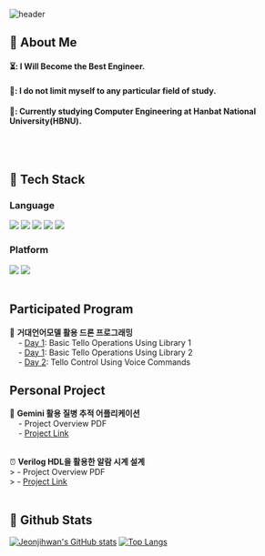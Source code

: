 <!--
**jeonjihwan72/jeonjihwan72** is a ✨ _special_ ✨ repository because its `README.md` (this file) appears on your GitHub profile.

Here are some ideas to get you started:

- 🔭 I’m currently working on ...
- 🌱 I’m currently learning ...
- 👯 I’m looking to collaborate on ...
- 🤔 I’m looking for help with ...
- 💬 Ask me about ...
- 📫 How to reach me: ...
- 😄 Pronouns: ...
- ⚡ Fun fact: ...
-->

<div>
  
  <!--Header-->
  ![header](https://capsule-render.vercel.app/api?type=Blur&color=gradient&height=300&section=header&text=Welcome%20My%20History&fontSize=80)
  
</div>

<div>
  <!--Body-->
  
  ## 👀 About Me
  #### ⏳: I Will Become the Best Engineer.<br/>
  #### 👊: I do not limit myself to any particular field of study.<br/>
  #### 🎒: Currently studying Computer Engineering at Hanbat National University(HBNU).
  <br/>
  <br/>
  
  ## 🧱 Tech Stack
  ### Language
  <!--Python-->
  <img src="https://img.shields.io/badge/Python-3776AB?style=for-the-badge&logo=Python&logoColor=white"/>
  <!--CPP-->
  <img src="https://img.shields.io/badge/C++-00599C?style=for-the-badge&logo=Cplusplus&logoColor=white"/>
  <!--JAVA-->
  <img src="https://img.shields.io/badge/Java-FF7800?style=for-the-badge&logo=OpenJDK&logoColor=white"/>
  <!--HTML5-->
  <img src="https://img.shields.io/badge/HTML5-E34F26?style=for-the-badge&logo=HTML5&logoColor=white"/>
  <!--Verilog HDL-->
  <img src="https://img.shields.io/badge/Verilog-33CC00?style=for-the-badge&logo=V&logoColor=white"/>
  <br/>
  
  ### Platform
  <!--Unity-->
  <img src="https://img.shields.io/badge/Unity-FFFFFF?style=for-the-badge&logo=Unity&logoColor=black"/>
  <!--Android Studio-->
  <img src="https://img.shields.io/badge/Android Studio-3DDC84?style=for-the-badge&logo=AndroidStudio&logoColor=black"/>
  <br/>
  <br/>
</div>

  ## Participated Program
  🚁 **거대언어모델 활용 드론 프로그래밍** <br/>
  &nbsp;&nbsp;&nbsp;&nbsp;- [Day 1](https://github.com/jeonjihwan72/DJI-Tello-Class01.git): Basic Tello Operations Using Library 1 <br/>
  &nbsp;&nbsp;&nbsp;&nbsp;- [Day 1](https://github.com/jeonjihwan72/DJI-Tello-Class-HBNU.git): Basic Tello Operations Using Library 2 <br/>
  &nbsp;&nbsp;&nbsp;&nbsp;- [Day 2](https://github.com/jeonjihwan72/DJI-Tello-Class02.git): Tello Control Using Voice Commands <br/>



  ## Personal Project
  💊 **Gemini 활용 질병 추적 어플리케이션** <br/>
  &nbsp;&nbsp;&nbsp;&nbsp;- Project Overview PDF <br/>
  &nbsp;&nbsp;&nbsp;&nbsp;- [Project Link](https://github.com/jeonjihwan72/Medi-AI-Project.git) <br/>
  <br/>

  ⏰ **Verilog HDL을 활용한 알람 시계 설계** <br/>
    > - Project Overview PDF <br/>
    > - [Project Link](https://github.com/jeonjihwan72/ChronoLogic.git) <br/>
    <br/>

  
<div>
  
  ## 🤔 Github Stats
  [![Jeonjihwan's GitHub stats](https://github-readme-stats.vercel.app/api?username=jeonjihwan72)](https://github.com/jeonjihwan72/github-readme-stats)
  [![Top Langs](https://github-readme-stats.vercel.app/api/top-langs/?username=jeonjihwan72)](https://github.com/jeonjihwan72/github-readme-stats)
  <br/>
  
</div>


